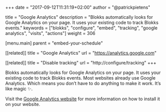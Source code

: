 +++
date            = "2017-09-12T11:31:19+02:00"
author          = "@patrickpietens"

title           = "Google Analytics"
description     = "Blokks automatically looks for Google Analytics on your page. It uses your existing code to track Blokks events."
keywords        = ["blokks", "configure", "embed", "tracking", "google analytics", "visits", "actions"]
weight          = 306

[menu.main]
parent          = "embed-your-schedule"

[[related]]
title = "Google Analytics"
url = "https://analytics.google.com"

[[related]]
title = "Disable tracking"
url = "http://configure/tracking"
+++

Blokks automatically looks for Google Analytics on your page. It uses your existing code to track Blokks events. Most websites already use Google Analytics. Which means you don’t have to do anything to make it work. It’s like magic ✨.

Visit the [Google Analytics website](https://analytics.google.com) for more information on how to install it on your website.